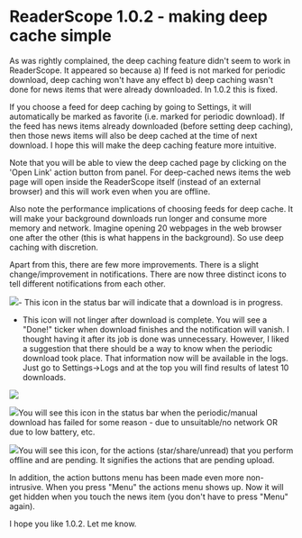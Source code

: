 ReaderScope 1.0.2 - making deep cache simple
===
As was rightly complained, the deep caching feature didn't seem to work in ReaderScope. It appeared so because a) If feed is not marked for periodic download, deep caching won't have any effect b) deep caching wasn't done for news items that were already downloaded. In 1.0.2 this is fixed. 

  
If you choose a feed for deep caching by going to Settings, it will automatically be marked as favorite (i.e. marked for periodic download). If the feed has news items already downloaded (before setting deep caching), then those news items will also be deep cached at the time of next download. I hope this will make the deep caching feature more intuitive. 

  
Note that you will be able to view the deep cached page by clicking on the 'Open Link' action button from panel. For deep-cached news items the web page will open inside the ReaderScope itself (instead of an external browser) and this will work even when you are offline.

  
Also note the performance implications of choosing feeds for deep cache. It will make your background downloads run longer and consume more memory and network. Imagine opening 20 webpages in the web browser one after the other (this is what happens in the background). So use deep caching with discretion. 

  
Apart from this, there are few more improvements. There is a slight change/improvement in notifications. There are now three distinct icons to tell different notifications from each other.

  
[![](http://1.bp.blogspot.com/_W6UcJjyXr24/SqU7n64mQhI/AAAAAAAADXs/yitcc5uBxkk/s400/icondload.png)][0]- This icon in the status bar will indicate that a download is in progress.

- This icon will not linger after download is complete. You will see a "Done!" ticker when download finishes and the notification will vanish. I thought having it after its job is done was unnecessary. However, I liked a suggestion that there should be a way to know when the periodic download took place. That information now will be available in the logs. Just go to Settings-\>Logs and at the top you will find results of latest 10 downloads.

  
[![](http://4.bp.blogspot.com/_W6UcJjyXr24/SqU9wVmjhPI/AAAAAAAADYE/KiZEW_5txTI/s400/download-log.png)][1]

[![](http://2.bp.blogspot.com/_W6UcJjyXr24/SqU7orMAUzI/AAAAAAAADX8/Nw_gPvh-OxM/s400/icondloaderr.png)][2]You will see this icon in the status bar when the periodic/manual download has failed for some reason - due to unsuitable/no network OR due to low battery, etc.  

[![](http://4.bp.blogspot.com/_W6UcJjyXr24/SqU7oCA8_lI/AAAAAAAADX0/fAGpNUBp8XM/s400/iconupload.png)][3]You will see this icon, for the actions (star/share/unread) that you perform offline and are pending. It signifies the actions that are pending upload.  

In addition, the action buttons menu has been made even more non-intrusive. When you press "Menu" the actions menu shows up. Now it will get hidden when you touch the news item (you don't have to press "Menu" again).

  
I hope you like 1.0.2\. Let me know.

[0]: http://1.bp.blogspot.com/_W6UcJjyXr24/SqU7n64mQhI/AAAAAAAADXs/yitcc5uBxkk/s1600-h/icondload.png
[1]: http://4.bp.blogspot.com/_W6UcJjyXr24/SqU9wVmjhPI/AAAAAAAADYE/KiZEW_5txTI/s1600-h/download-log.png
[2]: http://2.bp.blogspot.com/_W6UcJjyXr24/SqU7orMAUzI/AAAAAAAADX8/Nw_gPvh-OxM/s1600-h/icondloaderr.png
[3]: http://4.bp.blogspot.com/_W6UcJjyXr24/SqU7oCA8_lI/AAAAAAAADX0/fAGpNUBp8XM/s1600-h/iconupload.png

